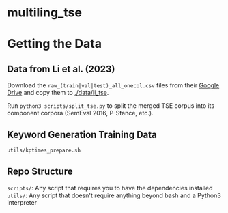 # multiling_tse

# Getting the Data

## Data from Li et al. (2023)
Download the `raw_(train|val|test)_all_onecol.csv` files from their [Google Drive](https://drive.google.com/drive/folders/16asK-Ouv6BwXuqUU-J7NwSQS9_k5E4_d)
and copy them to [./data/li_tse](./data/li_tse).

Run `python3 scripts/split_tse.py` to split the merged TSE corpus into its component corpora (SemEval 2016, P-Stance, etc.).

## Keyword Generation Training Data

```bash
utils/kptimes_prepare.sh
```

## Repo Structure

`scripts/`: Any script that requires you to have the dependencies installed
`utils/`: Any script that doesn't require anything beyond bash and a Python3 interpreter